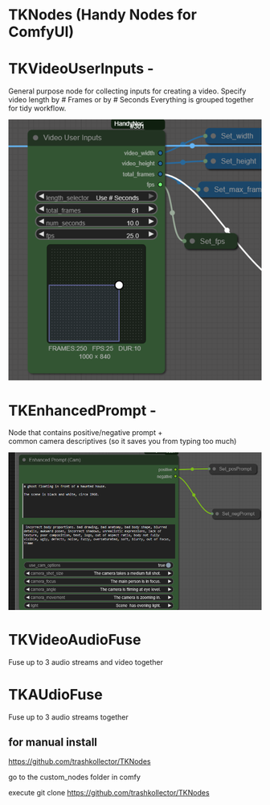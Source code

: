 # TKNodes (Handy Nodes for ComfyUI)

# TKVideoUserInputs - 
General purpose node for collecting inputs for creating a video.
Specify video length by # Frames or by # Seconds
Everything is grouped together for tidy workflow.


![Alt text](assets/tkvideouserinputs.png)


# TKEnhancedPrompt - 
Node that contains positive/negative prompt +                   
common camera descriptives (so it saves you from typing too much)


![Alt text](assets/tkenhancedprompt.png)


# TKVideoAudioFuse
Fuse up to 3 audio streams and video together


# TKAUdioFuse
Fuse up to 3 audio streams together


for manual install
---------------------
https://github.com/trashkollector/TKNodes

go to the custom_nodes folder in comfy

execute 
git clone https://github.com/trashkollector/TKNodes





